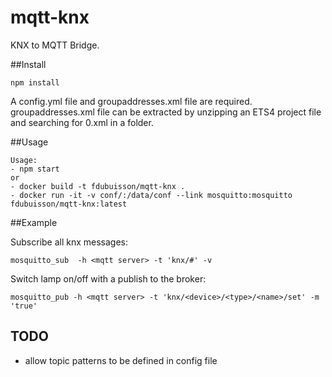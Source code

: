 # mqtt-knx

KNX to MQTT Bridge.

##Install

    npm install

A config.yml file and groupaddresses.xml file are required. groupaddresses.xml file can be extracted by unzipping an ETS4 project file and searching for 0.xml in a folder.

##Usage

    Usage:
    - npm start
    or
    - docker build -t fdubuisson/mqtt-knx .
    - docker run -it -v conf/:/data/conf --link mosquitto:mosquitto fdubuisson/mqtt-knx:latest
##Example

Subscribe all knx messages:

    mosquitto_sub  -h <mqtt server> -t 'knx/#' -v

Switch lamp on/off with a publish to the broker:

    mosquitto_pub -h <mqtt server> -t 'knx/<device>/<type>/<name>/set' -m 'true'
    
## TODO
- allow topic patterns to be defined in config file

